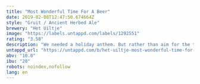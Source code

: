 ```yaml
---
title: "Most Wonderful Time For A Beer"
date: 2019-02-08T12:47:50.674664Z
style: "Gruit / Ancient Herbed Ale"
brewery: "Het Uiltje"
image: "https://labels.untappd.com/labels/1292551"
rating: "3.58"
description: "We needed a holiday anthem. But rather than aim for the top of the charts, we dove straight to the bottom of the well. And lo’ and behold look what we found: Andy Williams’ 1963 anti-classic! Is there any other holiday song so mind-numbingly dull? Nope! Marley, Crosby, Bush, the Ramones, Dylan – they wouldn’t touch this song with a 10-foot peppermint pole!  This beer is our ode to the ugly ducking of Christmas song covers. And we’re so hap-happy to exploit it for our most wonderful Christmas brew. A medieval ale pimped with the type of obscure spices only free-foraging Gaelic’s would dare pluck. A hint of caramel, a dash of black liquorice – this one-off Christmas brew is as thick and vulgar as the song that inspired it.  Some say gruit is an aphrodisiac, that’s your call. But we will tell you this: once you drink it you’ll never be ever to get this f*cking ugly Christmas song out of your head again! Sorry Andy. And a very merry this and that."
untappd_url: "https://untappd.com/b/het-uiltje-most-wonderful-time-for-a-beer/1292551"
abv: "10.0"
ibu: "20"
robots: noindex,nofollow
lang: en
---
```

